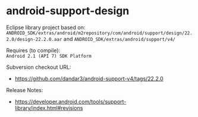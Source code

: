 android-support-design
======================

Eclipse library project based on:<br/>
`ANDROID_SDK/extras/android/m2repository/com/android/support/design/22.2.0/design-22.2.0.aar`
and
`ANDROID_SDK/extras/android/support/v4/`

Requires (to compile):<br/>
`Android 2.1 (API 7) SDK Platform`

Subversion checkout URL:<br/>
* https://github.com/dandar3/android-support-v4/tags/22.2.0

Release Notes:
* https://developer.android.com/tools/support-library/index.html#revisions